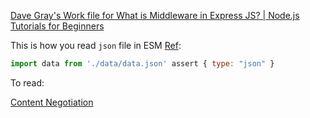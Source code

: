 [Dave Gray's Work file for What is Middleware in Express JS? | Node.js Tutorials for Beginners](https://www.youtube.com/watch?v=y18ubz7gOsQ&list=PL0Zuz27SZ-6PFkIxaJ6Xx_X46avTM1aYw&index=8)



This is how you read `json` file in ESM [Ref](https://stackoverflow.com/a/70106896/3136861):

```js
import data from './data/data.json' assert { type: "json" } 
```



To read:

[Content Negotiation](https://developer.mozilla.org/en-US/docs/Web/HTTP/Content_negotiation)